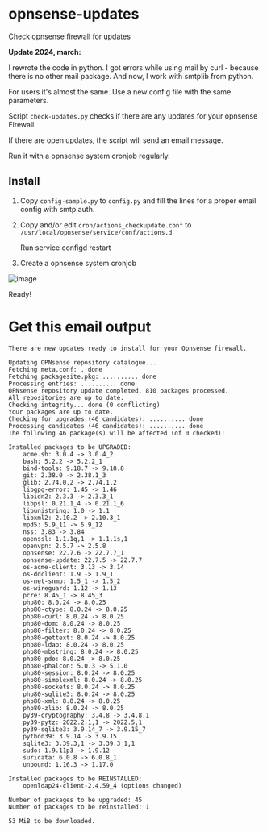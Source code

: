 # opnsense-updates
Check opnsense firewall for updates

**Update 2024, march:**

I rewrote the code in python. I got errors while using mail by curl - because there is no other mail package. And now, I work with smtplib from python.

For users it's almost the same. Use a new config file with the same parameters.

Script `check-updates.py` checks if there are any updates for your opnsense Firewall.

If there are open updates, the script will send an email message.

Run it with a opnsense system cronjob regularly.

## Install
1. Copy `config-sample.py` to `config.py`
and fill the lines for a proper email config with smtp auth.

2. Copy and/or edit `cron/actions_checkupdate.conf` to `/usr/local/opnsense/service/conf/actions.d`
	
	Run service configd restart
	
3. Create a opnsense system cronjob
	
![image](https://user-images.githubusercontent.com/7150125/167785260-07b18d2a-b499-4aec-a14a-40b20043f47f.png)


Ready!

# Get this email output

	There are new updates ready to install for your Opnsense firewall.

	Updating OPNsense repository catalogue...
	Fetching meta.conf: . done
	Fetching packagesite.pkg: .......... done
	Processing entries: .......... done
	OPNsense repository update completed. 810 packages processed.
	All repositories are up to date.
	Checking integrity... done (0 conflicting)
	Your packages are up to date.
	Checking for upgrades (46 candidates): .......... done
	Processing candidates (46 candidates): .......... done
	The following 46 package(s) will be affected (of 0 checked):

	Installed packages to be UPGRADED:
	    acme.sh: 3.0.4 -> 3.0.4_2
	    bash: 5.2.2 -> 5.2.2_1
	    bind-tools: 9.18.7 -> 9.18.8
	    git: 2.38.0 -> 2.38.1_3
	    glib: 2.74.0,2 -> 2.74.1,2
	    libgpg-error: 1.45 -> 1.46
	    libidn2: 2.3.3 -> 2.3.3_1
	    libpsl: 0.21.1_4 -> 0.21.1_6
	    libunistring: 1.0 -> 1.1
	    libxml2: 2.10.2 -> 2.10.3_1
	    mpd5: 5.9_11 -> 5.9_12
	    nss: 3.83 -> 3.84
	    openssl: 1.1.1q,1 -> 1.1.1s,1
	    openvpn: 2.5.7 -> 2.5.8
	    opnsense: 22.7.6 -> 22.7.7_1
	    opnsense-update: 22.7.5 -> 22.7.7
	    os-acme-client: 3.13 -> 3.14
	    os-ddclient: 1.9 -> 1.9_1
	    os-net-snmp: 1.5_1 -> 1.5_2
	    os-wireguard: 1.12 -> 1.13
	    pcre: 8.45_1 -> 8.45_3
	    php80: 8.0.24 -> 8.0.25
	    php80-ctype: 8.0.24 -> 8.0.25
	    php80-curl: 8.0.24 -> 8.0.25
	    php80-dom: 8.0.24 -> 8.0.25
	    php80-filter: 8.0.24 -> 8.0.25
	    php80-gettext: 8.0.24 -> 8.0.25
	    php80-ldap: 8.0.24 -> 8.0.25
	    php80-mbstring: 8.0.24 -> 8.0.25
	    php80-pdo: 8.0.24 -> 8.0.25
	    php80-phalcon: 5.0.3 -> 5.1.0
	    php80-session: 8.0.24 -> 8.0.25
	    php80-simplexml: 8.0.24 -> 8.0.25
	    php80-sockets: 8.0.24 -> 8.0.25
	    php80-sqlite3: 8.0.24 -> 8.0.25
	    php80-xml: 8.0.24 -> 8.0.25
	    php80-zlib: 8.0.24 -> 8.0.25
	    py39-cryptography: 3.4.8 -> 3.4.8,1
	    py39-pytz: 2022.2.1,1 -> 2022.5,1
	    py39-sqlite3: 3.9.14_7 -> 3.9.15_7
	    python39: 3.9.14 -> 3.9.15
	    sqlite3: 3.39.3,1 -> 3.39.3_1,1
	    sudo: 1.9.11p3 -> 1.9.12
	    suricata: 6.0.8 -> 6.0.8_1
	    unbound: 1.16.3 -> 1.17.0

	Installed packages to be REINSTALLED:
	    openldap24-client-2.4.59_4 (options changed)

	Number of packages to be upgraded: 45
	Number of packages to be reinstalled: 1

	53 MiB to be downloaded.
